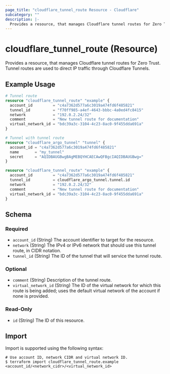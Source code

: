 ```yaml
---
page_title: "cloudflare_tunnel_route Resource - Cloudflare"
subcategory: ""
description: |-
  Provides a resource, that manages Cloudflare tunnel routes for Zero Trust. Tunnel routes are used to direct IP traffic through Cloudflare Tunnels.
---
```


# cloudflare_tunnel_route (Resource)

Provides a resource, that manages Cloudflare tunnel routes for Zero Trust. Tunnel routes are used to direct IP traffic through Cloudflare Tunnels.

## Example Usage

```terraform
# Tunnel route
resource "cloudflare_tunnel_route" "example" {
  account_id         = "c4a7362d577a6c3019a474fd6f485821"
  tunnel_id          = "f70ff985-a4ef-4643-bbbc-4a0ed4fc8415"
  network            = "192.0.2.24/32"
  comment            = "New tunnel route for documentation"
  virtual_network_id = "bdc39a3c-3104-4c23-8ac0-9f455dda691a"
}

# Tunnel with tunnel route
resource "cloudflare_argo_tunnel" "tunnel" {
  account_id = "c4a7362d577a6c3019a474fd6f485821"
  name       = "my_tunnel"
  secret     = "AQIDBAUGBwgBAgMEBQYHCAECAwQFBgcIAQIDBAUGBwg="
}

resource "cloudflare_tunnel_route" "example" {
  account_id         = "c4a7362d577a6c3019a474fd6f485821"
  tunnel_id          = cloudflare_argo_tunnel.tunnel.id
  network            = "192.0.2.24/32"
  comment            = "New tunnel route for documentation"
  virtual_network_id = "bdc39a3c-3104-4c23-8ac0-9f455dda691a"
}
```
<!-- schema generated by tfplugindocs -->
## Schema

### Required

- `account_id` (String) The account identifier to target for the resource.
- `network` (String) The IPv4 or IPv6 network that should use this tunnel route, in CIDR notation.
- `tunnel_id` (String) The ID of the tunnel that will service the tunnel route.

### Optional

- `comment` (String) Description of the tunnel route.
- `virtual_network_id` (String) The ID of the virtual network for which this route is being added; uses the default virtual network of the account if none is provided.

### Read-Only

- `id` (String) The ID of this resource.

## Import

Import is supported using the following syntax:
```shell
# Use account ID, network CIDR and virtual network ID.
$ terraform import cloudflare_tunnel_route.example <account_id/<network_cidr>/<virtual_network_id>
```
